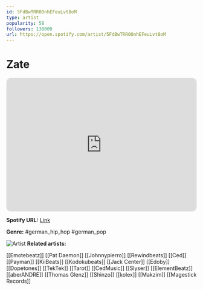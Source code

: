 ```yaml
---
id: 5FdBwTRR0OnhEFeuLvt8oM
type: artist
popularity: 58
followers: 138000
url: https://open.spotify.com/artist/5FdBwTRR0OnhEFeuLvt8oM
---
```

# Zate

<iframe style="border-radius:12px" src="https://open.spotify.com/embed/artist/5FdBwTRR0OnhEFeuLvt8oM" width="100%" height="352" frameBorder="0" allowfullscreen="" allow="autoplay; clipboard-write; encrypted-media; fullscreen; picture-in-picture" loading="lazy"></iframe>

**Spotify URL:** [Link](https://open.spotify.com/artist/5FdBwTRR0OnhEFeuLvt8oM)

**Genre:**  #german_hip_hop #german_pop

![Artist](https://i.scdn.co/image/ab6761610000e5eb5715270e903dcb63ce76b699)
**Related artists:**

[[Emotebeatz]]
[[Pat Daemon]]
[[Johnnypierro]]
[[Rewindbeats]]
[[Ced]]
[[Payman]]
[[KiiBeats]]
[[Kodokubeats]]
[[Jack Center]]
[[Edoby]]
[[Dopetones]]
[[TekTek]]
[[Tarot]]
[[CedMusic]]
[[Slyser]]
[[ElementBeatz]]
[[aberANDRE]]
[[Thomas Glenz]]
[[Shinzo]]
[[kolex]]
[[Makzim]]
[[Magestick Records]]
